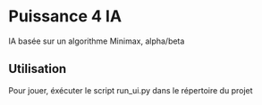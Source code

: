 # Puissance 4 IA
IA basée sur un algorithme Minimax, alpha/beta

## Utilisation
Pour jouer, éxécuter le script run_ui.py dans le répertoire du projet
